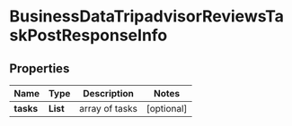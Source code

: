 # BusinessDataTripadvisorReviewsTaskPostResponseInfo


## Properties

| Name | Type | Description | Notes |
|------------ | ------------- | ------------- | -------------|
**tasks** | **List<BusinessDataTripadvisorReviewsTaskPostTaskInfo>** | array of tasks |[optional]|